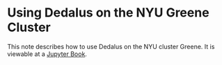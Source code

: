 # Using Dedalus on the NYU Greene Cluster

This note describes how to use Dedalus on the NYU cluster Greene. It is viewable at a [Jupyter Book](https://caos-nyu.github.io/Dedalusv3_GreeneSingularity).
